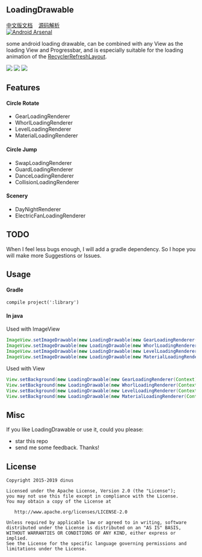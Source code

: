 
## LoadingDrawable
[中文版文档](https://github.com/dinuscxj/LoadingDrawable/blob/master/README-ZH.md)&nbsp;&nbsp;&nbsp;
[源码解析](http://www.jianshu.com/p/1c3c6fc1b7ff)<br/>
[![Android Arsenal](https://img.shields.io/badge/Android%20Arsenal-LoadingDrawable-brightgreen.svg?style=flat)](http://android-arsenal.com/details/1/3450)

 some android loading drawable, can be combined with any View as the loading View and Progressbar,
 and is especially suitable for the loading animation of the [RecyclerRefreshLayout](https://github.com/dinuscxj/RecyclerRefreshLayout).

![](https://raw.githubusercontent.com/dinuscxj/LoadingDrawable/master/Preview/SceneryDrawable.gif?width=300)
![](https://raw.githubusercontent.com/dinuscxj/LoadingDrawable/master/Preview/CircleJumpDrawable.gif?width=300)
![](https://raw.githubusercontent.com/dinuscxj/LoadingDrawable/master/Preview/CircleRotateDrawable.gif?width=300)

## Features
#### Circle Rotate
 * GearLoadingRenderer
 * WhorlLoadingRenderer
 * LevelLoadingRenderer
 * MaterialLoadingRenderer

#### Circle Jump
 * SwapLoadingRenderer
 * GuardLoadingRenderer
 * DanceLoadingRenderer
 * CollisionLoadingRenderer

#### Scenery
 * DayNightRenderer
 * ElectricFanLoadingRenderer

## TODO
 When I feel less bugs enough, I will add a gradle dependency. So I hope you will make more Suggestions or Issues.

## Usage
#### Gradle
 ```
 compile project(':library')
 ```
#### In java

 Used with ImageView
 ```java
 ImageView.setImageDrawable(new LoadingDrawable(new GearLoadingRenderer(Context)));
 ImageView.setImageDrawable(new LoadingDrawable(new WhorlLoadingRenderer(Context)));
 ImageView.setImageDrawable(new LoadingDrawable(new LevelLoadingRenderer(Context)));
 ImageView.setImageDrawable(new LoadingDrawable(new MaterialLoadingRenderer(Context)));
  ```

 Used with View
 ```java
 View.setBackground(new LoadingDrawable(new GearLoadingRenderer(Context)));
 View.setBackground(new LoadingDrawable(new WhorlLoadingRenderer(Context)));
 View.setBackground(new LoadingDrawable(new LevelLoadingRenderer(Context)));
 View.setBackground(new LoadingDrawable(new MaterialLoadingRenderer(Context)));
  ```

## Misc
 If you like LoadingDrawable or use it, could you please:

 * star this repo
 * send me some feedback. Thanks!

## License
    Copyright 2015-2019 dinus

    Licensed under the Apache License, Version 2.0 (the "License");
    you may not use this file except in compliance with the License.
    You may obtain a copy of the License at

       http://www.apache.org/licenses/LICENSE-2.0

    Unless required by applicable law or agreed to in writing, software
    distributed under the License is distributed on an "AS IS" BASIS,
    WITHOUT WARRANTIES OR CONDITIONS OF ANY KIND, either express or implied.
    See the License for the specific language governing permissions and
    limitations under the License.
